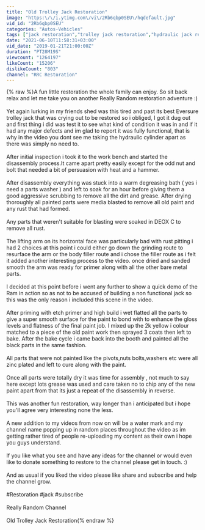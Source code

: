 ```yaml
---
title: "Old Trolley Jack Restoration"
image: "https:\/\/i.ytimg.com\/vi\/2Rb6qbp0SEU\/hqdefault.jpg"
vid_id: "2Rb6qbp0SEU"
categories: "Autos-Vehicles"
tags: ["jack restoration","trolley jack restoration","hydraulic jack repair"]
date: "2021-06-10T11:58:31+03:00"
vid_date: "2019-01-21T21:00:00Z"
duration: "PT28M19S"
viewcount: "1264197"
likeCount: "15206"
dislikeCount: "803"
channel: "RRC Restoration"
---
```

{% raw %}A fun little restoration the whole family can enjoy. So sit back relax and let me take you on another Really Random restoration adventure :) <br /><br />Yet again lurking in my friends shed was this tired and past its best Eversure trolley jack that was crying out to be restored so i obliged, I got it dug out and first thing i did was test it to see what  kind of condition it was in and if it had any major defects and im glad to report it was fully functional, that is why in the video you dont see me taking the hydraulic cylinder apart as there was simply no need to. <br /><br />After initial inspection i took it to the work bench and started the disassembly process.It came apart pretty easily except for the odd nut and bolt that needed a bit of persuasion with heat and a hammer.<br /><br />After disassembly everything was stuck into a warm degreasing bath ( yes i need a parts washer ) and left to soak for an  hour before giving them a good aggressive scrubbing to remove all the dirt and grease. After drying thoroughly all painted parts were media blasted to remove all old paint and any rust that had formed. <br /><br />Any parts that weren't suitable for blasting were soaked in DEOX C to remove all rust. <br /><br />The lifting arm on its horizontal face was particularly bad with rust pitting i had 2 choices at this point i could either go down the grinding route to resurface the arm or the body filler route and i chose the filler route as i felt it added another interesting process to the video. once dried and sanded smooth the arm was ready for primer along with all the other bare metal parts. <br /><br />I decided at this point before i went any further to show a quick demo of the Ram in action so as not to be accused of building a non functional jack so this was the only reason i included this scene in the video. <br /><br />After priming with etch primer and high build i wet flatted all the parts to give a super smooth surface for the paint to bond with to enhance the gloss levels and flatness of the final paint job. I mixed up the 2k yellow i colour matched to a piece of the old paint work then sprayed 3 coats then left to bake. After the bake cycle i came back into the booth and painted all the black parts in the same fashion. <br /><br />All parts that were not painted like the pivots,nuts bolts,washers etc were all zinc plated and left to cure along with the paint.<br /><br />Once all parts were totally dry it was time for assembly , not much to say here except lots grease was used and care taken no to chip any of the new paint apart from that its just a repeat of the disassembly in reverse.<br /><br />This was another fun restoration, way longer than i anticipated but i hope you'll agree very interesting none the less. <br /><br />A new addition to my videos from now on will be a water mark and my channel name popping up in random places throughout the video as im getting rather tired of people re-uploading my content as their own i hope you guys understand. <br /><br />If you like what you see and have any ideas for the channel or would even like to donate something to restore to the channel please get in touch. :)<br /><br />And as usual if you liked the video please like share and subscribe and help the channel grow. <br /><br />#Restoration #jack #subscribe<br /><br />Really Random Channel <br /><br /> Old Trolley Jack Restoration{% endraw %}
